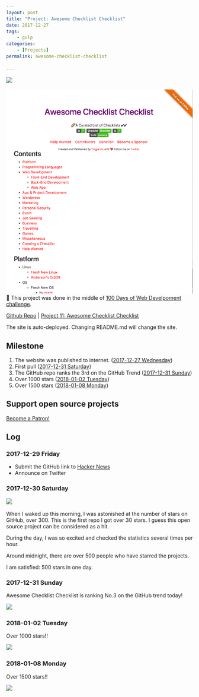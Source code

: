 ```yaml
---
layout: post
title: "Project: Awesome Checklist Checklist"
date: 2017-12-27
tags: 
	- gulp
categories: 
	- [Projects]
permalink: awesome-checklist-checklist

---
```


<a href="http://checklist.yingjiehu.com/"><img src="https://img.shields.io/badge/Awesome-Checklist-ff69b4.svg" style="border:0px;"></a>

<!-- more -->
![](/img/project-Awesome-Checklist-Checklist.png)
This project was done in the middle of [100 Days of Web Develpoment challenge](/100-Days-Of-Web-Development-Round-1/).

[Github Repo](https://github.com/huyingjie/Checklist-Checklist) | [Project 11: Awesome Checklist Checklist](http://checklist.yingjiehu.com/)

The site is auto-deployed. Changing README.md will change the site.

## Milestone

1. The website was published to internet. ([2017-12-27 Wednesday](#2017-12-29-Friday))
2. First pull ([2017-12-31 Saturday](#2017-12-31-Saturday))
3. The GitHub repo ranks the 3rd on the GitHub Trend ([2017-12-31 Sunday](#2017-12-31-Sunday))
4. Over 1000 stars ([2018-01-02 Tuesday](#2018-01-02-Tuesday))
5. Over 1500 stars ([2018-01-08 Monday](#2018-01-08-Monday))

## Support open source projects

<a href="https://www.patreon.com/bePatron?u=9003086" data-patreon-widget-type="become-patron-button">Become a Patron!</a><script async src="https://c6.patreon.com/becomePatronButton.bundle.js"></script>

## Log

### 2017-12-29 Friday

* Submit the GitHub link to [Hacker News](https://news.ycombinator.com/)
* Announce on Twitter

### 2017-12-30 Saturday

![](2017-12-31-over-500-stars.png)

When I waked up this morning, I was astonished at the number of stars on GitHub, over 300. This is the first repo I got over 30 stars. I guess this open source project can be considered as a hit.

During the day, I was so excited and checked the statistics several times per hour. 

Around midnight, there are over 500 people who have starred the projects. 

I am satisfied: 500 stars in one day.

### 2017-12-31 Sunday

Awesome Checklist Checklist is ranking No.3 on the GitHub trend today!

![](2017-12-31-github-trends.png)


### 2018-01-02 Tuesday

Over 1000 stars!!

![](2018-01-02-over-1000-stars.png)

### 2018-01-08 Monday

Over 1500 stars!!

![](2018-01-08-1500-stars.png)


